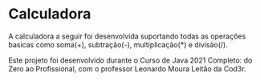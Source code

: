# Calculadora

A calculadora a seguir foi desenvolvida suportando todas as operações basicas como soma(+), subtração(-), multiplicação(*) e divisão(/).

Este projeto foi desenvolvido durante o Curso de Java 2021 Completo: do Zero ao Profissional, com o professor Leonardo Moura Leitão da Cod3r.
